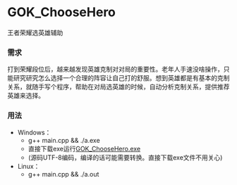 # GOK_ChooseHero
王者荣耀选英雄辅助
### 需求
打到荣耀段位后，越来越发现英雄克制对对局的重要性。老年人手速没啥操作，只能研究研究怎么选择一个合理的阵容让自己打的舒服。想到英雄都是有基本的克制关系，就随手写个程序，帮助在对局选英雄的时候，自动分析克制关系，提供推荐英雄来选择。
### 用法
* Windows：
   * g++ main.cpp && ./a.exe
   * 直接下载exe运行[GOK_ChooseHero.exe](https://github.com/Forest-Lover/GOK_ChooseHero/releases/download/v1.0/GOK_ChooseHero.exe)
   * (源码UTF-8编码，编译的话可能需要转换。直接下载exe文件不用关心)
* Linux：
   * g++ main.cpp && ./a.out
